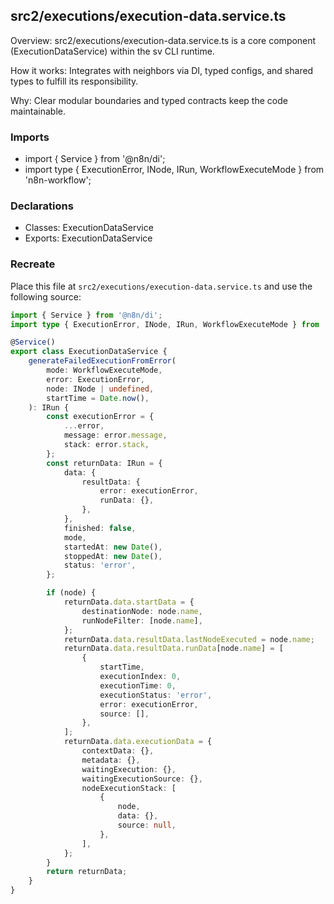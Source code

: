 ## src2/executions/execution-data.service.ts

Overview: src2/executions/execution-data.service.ts is a core component (ExecutionDataService) within the sv CLI runtime.

How it works: Integrates with neighbors via DI, typed configs, and shared types to fulfill its responsibility.

Why: Clear modular boundaries and typed contracts keep the code maintainable.

### Imports

- import { Service } from '@n8n/di';
- import type { ExecutionError, INode, IRun, WorkflowExecuteMode } from 'n8n-workflow';

### Declarations

- Classes: ExecutionDataService
- Exports: ExecutionDataService

### Recreate

Place this file at `src2/executions/execution-data.service.ts` and use the following source:

```ts
import { Service } from '@n8n/di';
import type { ExecutionError, INode, IRun, WorkflowExecuteMode } from 'n8n-workflow';

@Service()
export class ExecutionDataService {
	generateFailedExecutionFromError(
		mode: WorkflowExecuteMode,
		error: ExecutionError,
		node: INode | undefined,
		startTime = Date.now(),
	): IRun {
		const executionError = {
			...error,
			message: error.message,
			stack: error.stack,
		};
		const returnData: IRun = {
			data: {
				resultData: {
					error: executionError,
					runData: {},
				},
			},
			finished: false,
			mode,
			startedAt: new Date(),
			stoppedAt: new Date(),
			status: 'error',
		};

		if (node) {
			returnData.data.startData = {
				destinationNode: node.name,
				runNodeFilter: [node.name],
			};
			returnData.data.resultData.lastNodeExecuted = node.name;
			returnData.data.resultData.runData[node.name] = [
				{
					startTime,
					executionIndex: 0,
					executionTime: 0,
					executionStatus: 'error',
					error: executionError,
					source: [],
				},
			];
			returnData.data.executionData = {
				contextData: {},
				metadata: {},
				waitingExecution: {},
				waitingExecutionSource: {},
				nodeExecutionStack: [
					{
						node,
						data: {},
						source: null,
					},
				],
			};
		}
		return returnData;
	}
}

```
